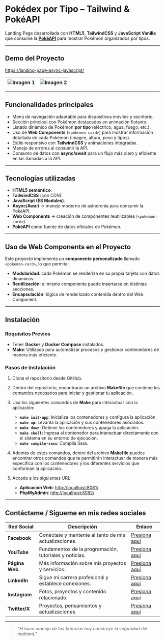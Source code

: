 # Pokédex por Tipo – Tailwind & PokéAPI  

Landing Page desarrollada con **HTML5**, **TailwindCSS** y **JavaScript Vanilla** que consume la **[PokéAPI](https://pokeapi.co/)** para mostrar Pokémon organizados por tipos.  

---

## Demo del Proyecto

[https://landing-page-async-javascript/](https://landing-page-async-javascript.pablogarciajc.com/)

| ![Imagen 1](https://pablogarciajc.com/wp-content/uploads/2025/09/pokedex_1.webp) | ![Imagen 2](https://pablogarciajc.com/wp-content/uploads/2025/09/pokedex_2.webp) |
|-----------|-----------|

---

## Funcionalidades principales  

- Menú de navegación adaptable para dispositivos móviles y escritorio.  
- Sección principal con Pokémon destacados en animación flotante.  
- Listado dinámico de Pokémon **por tipo** (eléctrico, agua, fuego, etc.).  
- Uso de **Web Components** (`<pokemon-card>`) para mostrar información detallada de cada Pokémon (imagen, altura, peso y tipos).  
- Estilo responsivo con **TailwindCSS** y animaciones integradas.  
- Manejo de errores al consumir la API.  
- Consumo de datos con **async/await** para un flujo más claro y eficiente en las llamadas a la API.  

---

## Tecnologías utilizadas  

- **HTML5 semántico**.  
- **TailwindCSS** (con CDN).  
- **JavaScript (ES Modules)**.  
- **Async/Await** → manejo moderno de asincronía para consumir la PokéAPI.  
- **Web Components** → creación de componentes reutilizables (`<pokemon-card>`).  
- **PokéAPI** como fuente de datos oficiales de Pokémon.  

---

## Uso de Web Components en el Proyecto  

Este proyecto implementa un **componente personalizado** llamado `<pokemon-card>`, lo que permite:  

- **Modularidad**: cada Pokémon se renderiza en su propia tarjeta con datos dinámicos.  
- **Reutilización**: el mismo componente puede insertarse en distintas secciones.  
- **Encapsulación**: lógica de renderizado contenida dentro del Web Component.  

---

## Instalación

### Requisitos Previos

- Tener **Docker** y **Docker Compose** instalados.  
- **Make**: Utilizado para automatizar procesos y gestionar contenedores de manera más eficiente.  

### Pasos de Instalación

1. Clona el repositorio desde GitHub.  
2. Dentro del repositorio, encontrarás un archivo **Makefile** que contiene los comandos necesarios para iniciar y gestionar tu aplicación.  
3. Usa los siguientes comandos de **Make** para interactuar con la aplicación:  

   - **`make init-app`**: Inicializa los contenedores y configura la aplicación.  
   - **`make up`**: Levanta la aplicación y sus contenedores asociados.  
   - **`make down`**: Detiene los contenedores y apaga la aplicación.  
   - **`make shell`**: Ingresa al contenedor para interactuar directamente con el sistema en su entorno de ejecución.  
   - **`make compile-sass`**: Compila Sass.  

4. Además de estos comandos, dentro del archivo **Makefile** puedes encontrar otros comandos que te permitirán interactuar de manera más específica con los contenedores y los diferentes servicios que conforman la aplicación.  

5. Accede a los siguientes URL:  
   - **Aplicación Web**: [http://localhost:8081/](http://localhost:8081/)  
   - **PhpMyAdmin**: [http://localhost:8082/](http://localhost:8082/)  

---

## Contáctame / Sígueme en mis redes sociales  

| Red Social   | Descripción                                              | Enlace                   |
|--------------|----------------------------------------------------------|--------------------------|
| **Facebook** | Conéctate y mantente al tanto de mis actualizaciones.    | [Presiona aquí](https://www.facebook.com/PabloGarciaJC) |
| **YouTube**  | Fundamentos de la programación, tutoriales y noticias.   | [Presiona aquí](https://www.youtube.com/@pablogarciajc) |
| **Página Web** | Más información sobre mis proyectos y servicios.        | [Presiona aquí](https://pablogarciajc.com/)              |
| **LinkedIn** | Sigue mi carrera profesional y establece conexiones.     | [Presiona aquí](https://www.linkedin.com/in/pablogarciajc) |
| **Instagram**| Fotos, proyectos y contenido relacionado.                 | [Presiona aquí](https://www.instagram.com/pablogarciajc) |
| **Twitter/X**| Proyectos, pensamientos y actualizaciones.                | [Presiona aquí](https://x.com/PabloGarciaJC)   |

---

> _"El buen manejo de tus finanzas hoy construye la seguridad del mañana."_  
